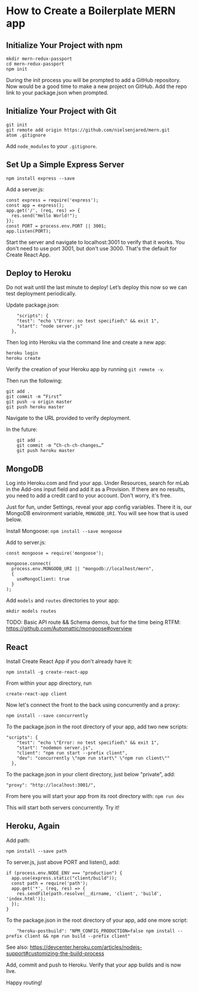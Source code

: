 # How to Create a Boilerplate MERN app

## Initialize Your Project with npm
```
mkdir mern-redux-passport
cd mern-redux-passport
npm init
```
During the init process you will be prompted to add a GitHub repository. Now would be a good time to make a new project on GitHub. Add the repo link to your package.json when prompted.

## Initialize Your Project with Git
```
git init
git remote add origin https://github.com/nielsenjared/mern.git
atom .gitignore
```
Add `node_modules` to your `.gitignore`.

## Set Up a Simple Express Server
```
npm install express --save
```
Add a server.js:
```
const express = require('express');
const app = express();
app.get('/', (req, res) => {
  res.send("Hello World!");
});
const PORT = process.env.PORT || 3001;
app.listen(PORT);
```

Start the server and navigate to localhost:3001 to verify that it works. You don't need to use port 3001, but don't use 3000. That's the default for Create React App.

## Deploy to Heroku
Do not wait until the last minute to deploy! Let’s deploy this now so we can test deployment periodically.

Update package.json:
```
	"scripts": {
    "test": "echo \"Error: no test specified\" && exit 1",
    "start": "node server.js"
  },
```
Then log into Heroku via the command line and create a new app:
```
heroku login
heroku create
```

Verify the creation of your Heroku app by running `git remote -v`.

Then run the following:
```
git add .
git commit -m “First”
git push -u origin master
git push heroku master
```
Navigate to the URL provided to verify deployment.

In the future:
```
	git add .
	git commit -m “Ch-ch-ch-changes…”
	git push heroku master
```

## MongoDB

Log into Heroku.com and find your app. Under Resources, search for mLab in the Add-ons input field and add it as a Provision. If there are no results, you need to add a credit card to your account. Don't worry, it's free.

Just for fun, under Settings, reveal your app config variables. There it is, our MongoDB environment variable, `MONGODB_URI`. You will see how that is used below.

Install Mongoose:
`npm install --save mongoose`

Add to server.js:
```
const mongoose = require('mongoose');

mongoose.connect(
  process.env.MONGODB_URI || "mongodb://localhost/mern",
  {
    useMongoClient: true
  }
);

```
Add `models` and `routes` directories to your app:

`mkdir models routes`

TODO: Basic API route && Schema demos, but for the time being RTFM: https://github.com/Automattic/mongoose#overview

## React

Install Create React App if you don't already have it:

`npm install -g create-react-app`

From within your app directory, run

`create-react-app client`

Now let's connect the front to the back using concurrently and a proxy:

`npm install --save concurrently`

To the package.json in the root directory of your app, add two new scripts:
```
"scripts": {
    "test": "echo \"Error: no test specified\" && exit 1",
    "start": "nodemon server.js",
    "client": "npm run start --prefix client",
    "dev": "concurrently \"npm run start\" \"npm run client\""
  },
```

To the package.json in your client directory, just below "private", add:

`"proxy": "http://localhost:3001/",`

From here you will start your app from its root directory with:
`npm run dev`

This will start both servers concurrently. Try it!

## Heroku, Again

Add path:

`npm install --save path`

To server.js, just above PORT and listen(), add:
```
if (process.env.NODE_ENV === "production") {
  app.use(express.static("client/build"));
  const path = require('path');
  app.get('*', (req, res) => {
    res.sendFile(path.resolve(__dirname, 'client', 'build', 'index.html'));
  });
}
```
To the package.json in the root directory of your app, add one more script:
```
	"heroku-postbuild": "NPM_CONFIG_PRODUCTION=false npm install --prefix client && npm run build --prefix client"
```
See also: https://devcenter.heroku.com/articles/nodejs-support#customizing-the-build-process

Add, commit and push to Heroku. Verify that your app builds and is now live.

Happy routing!
